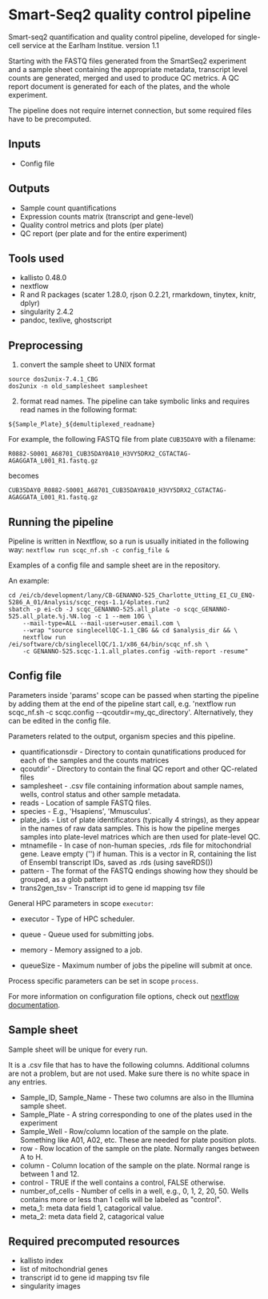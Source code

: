 # Smart-Seq2 quality control pipeline

Smart-seq2 quantification and quality control pipeline, developed for single-cell service at the Earlham Institue.
version 1.1

Starting with the FASTQ files generated from the SmartSeq2 experiment and a sample sheet containing the appropriate metadata, transcript level counts are generated, merged and used to produce QC metrics.
A QC report document is generated for each of the plates, and the whole experiment.

The pipeline does not require internet connection, but some required files have to be precomputed.

## Inputs

* Config file

## Outputs

* Sample count quantifications
* Expression counts matrix (transcript and gene-level)
* Quality control metrics and plots (per plate)
* QC report (per plate and for the entire experiment)


## Tools used

* kallisto 0.48.0
* nextflow
* R and R packages (scater 1.28.0, rjson 0.2.21, rmarkdown, tinytex, knitr, dplyr)
* singularity 2.4.2
* pandoc, texlive, ghostscript

## Preprocessing
1. convert the sample sheet to UNIX format
```
source dos2unix-7.4.1_CBG
dos2unix -n old_samplesheet samplesheet
```
2. format read names. The pipeline can take symbolic links and requires read names in the following format: 
```
${Sample_Plate}_${demultiplexed_readname}
``` 
For example, the following FASTQ file from plate `CUB35DAY0` with a filename:
```
R0882-S0001_A68701_CUB35DAY0A10_H3VY5DRX2_CGTACTAG-AGAGGATA_L001_R1.fastq.gz
```
becomes
```
CUB35DAY0_R0882-S0001_A68701_CUB35DAY0A10_H3VY5DRX2_CGTACTAG-AGAGGATA_L001_R1.fastq.gz
```

## Running the pipeline

Pipeline is written in Nextflow, so a run is usually initiated in the following way:
`nextflow run scqc_nf.sh -c config_file &`

Examples of a config file and sample sheet are in the repository.

An example:

```
cd /ei/cb/development/lany/CB-GENANNO-525_Charlotte_Utting_EI_CU_ENQ-5286_A_01/Analysis/scqc_reqs-1.1/4plates.run2
sbatch -p ei-cb -J scqc_GENANNO-525.all_plate -o scqc_GENANNO-525.all_plate.%j.%N.log -c 1 --mem 10G \
    --mail-type=ALL --mail-user=user.email.com \
    --wrap "source singlecellQC-1.1_CBG && cd $analysis_dir && \
    nextflow run /ei/software/cb/singlecellQC/1.1/x86_64/bin/scqc_nf.sh \
    -c GENANNO-525.scqc-1.1.all_plates.config -with-report -resume"
```

## Config file

Parameters inside 'params' scope can be passed when starting the pipeline by adding them at the end of the pipeline start call, e.g.
'nextflow run scqc_nf.sh -c scqc.config --qcoutdir=my_qc_directory'. Alternatively, they can be edited in the config file.

Parameters related to the output, organism species and this pipeline.

* quantificationsdir - Directory to contain qunatifications produced for each of the samples and the counts matrices
* qcoutdir' - Directory to contain the final QC report and other QC-related files
* samplesheet - .csv file containing information about sample names, wells, control status and other sample metadata.
* reads -  Location of sample FASTQ files.
* species - E.g., 'Hsapiens', 'Mmusculus'.
* plate_ids - List of plate identificators (typically 4 strings), as they appear in the names of raw data samples. This is how the pipeline merges
    samples into plate-level matrices which are then used for plate-level QC.
* mtnamefile - In case of non-human species, .rds file for mitochondrial gene. Leave empty ('') if human.
    This is a vector in R, containing the list of Ensembl transcript IDs, saved as .rds (using saveRDS())
* pattern - The format of the FASTQ endings showing how they should be grouped, as a glob pattern
* trans2gen_tsv - Transcript id to gene id mapping tsv file

General HPC parameters in scope `executor`:

* executor - Type of HPC scheduler.

* queue - Queue used for submitting jobs.

* memory - Memory assigned to a job.

* queueSize - Maximum number of jobs the pipeline will submit at once.

Process specific parameters can be set in scope `process`.

For more information on configuration file options, check out [nextflow documentation](https://www.nextflow.io/docs/latest/config.html).


## Sample sheet

Sample sheet will be unique for every run.

It is a .csv file that has to have the following columns. Additional columns are not a problem, but are not used. 
Make sure there is no white space in any entries.

* Sample_ID, Sample_Name - These two columns are also in the Illumina sample sheet.
* Sample_Plate - A string corresponding to one of the plates used in the experiment
* Sample_Well - Row/column location of the sample on the plate. Something like A01, A02, etc. These are needed for plate position plots.
* row - Row location of the sample on the plate. Normally ranges between A to H.
* column - Column location of the sample on the plate. Normal range is between 1 and 12.
* control - TRUE if the well contains a control, FALSE otherwise.
* number_of_cells - Number of cells in a well, e.g., 0, 1, 2, 20, 50. Wells contains more or less than 1 cells will be labeled as "control".
* meta_1: meta data field 1, catagorical value.
* meta_2: meta data field 2, catagorical value

## Required precomputed resources

* kallisto index
* list of mitochondrial genes
* transcript id to gene id mapping tsv file
* singularity images

